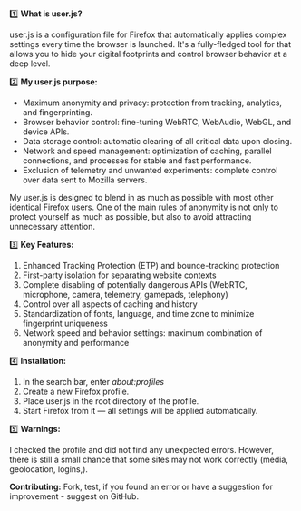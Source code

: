 
1️⃣ **What is user.js?**

user.js is a configuration file for Firefox that automatically applies complex settings every time the browser is launched. It's a fully-fledged tool for that allows you to hide your digital footprints and control browser behavior at a deep level.

2️⃣ **My user.js purpose:**

- Maximum anonymity and privacy: protection from tracking, analytics, and fingerprinting.
- Browser behavior control: fine-tuning WebRTC, WebAudio, WebGL, and device APIs.
- Data storage control: automatic clearing of all critical data upon closing.
- Network and speed management: optimization of caching, parallel connections, and processes for stable and fast performance.
- Exclusion of telemetry and unwanted experiments: complete control over data sent to Mozilla servers.

My user.js is designed to blend in as much as possible with most other identical Firefox users. One of the main rules of anonymity is not only to protect yourself as much as possible, but also to avoid attracting unnecessary attention.

3️⃣ **Key Features:**

1. Enhanced Tracking Protection (ETP) and bounce-tracking protection
2. First-party isolation for separating website contexts
3. Complete disabling of potentially dangerous APIs (WebRTC, microphone, camera, telemetry, gamepads, telephony)
4. Control over all aspects of caching and history
5. Standardization of fonts, language, and time zone to minimize fingerprint uniqueness
6. Network speed and behavior settings: maximum combination of anonymity and performance

4️⃣ **Installation:**

1. In the search bar, enter *about:profiles*
2. Create a new Firefox profile.
3. Place user.js in the root directory of the profile.
4. Start Firefox from it — all settings will be applied automatically.

5️⃣ **Warnings:**

I checked the profile and did not find any unexpected errors. However, there is still a small chance that some sites may not work correctly (media, geolocation, logins,).

**Contributing:** Fork, test, if you found an error or have a suggestion for improvement - suggest on GitHub.

